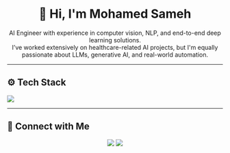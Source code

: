 <div align="center">

# 👋 Hi, I'm Mohamed Sameh

AI Engineer with experience in computer vision, NLP, and end-to-end deep learning solutions.  
I’ve worked extensively on healthcare-related AI projects, but I'm equally passionate about LLMs, generative AI, and real-world automation.

</div>

---

## ⚙️ Tech Stack
<p>
  <img src="https://skillicons.dev/icons?i=python,cpp,js,kotlin,pytorch,tensorflow,sklearn,opencv,flask,fastapi,docker,gcp,aws,mysql,postgres,postman,supabase,firebase,git,html,css,vite,npm,nodejs,cloudflare,anaconda,atom,discord,linkedin,langchain" />
</p>

---

## 📩 Connect with Me
<p align="center">
  <a href="mailto:mohamedsamehmohamedzaki@gmail.com"><img src="https://img.shields.io/badge/gmail-%23F05033.svg?style=for-the-badge&logo=gmail&logoColor=white"/></a>  
  <a href="https://www.linkedin.com/in/mohamedsamehzaki"><img src="https://img.shields.io/badge/linkedin-%230077B5.svg?style=for-the-badge&logo=linkedin&logoColor=white"/></a>  
</p>
